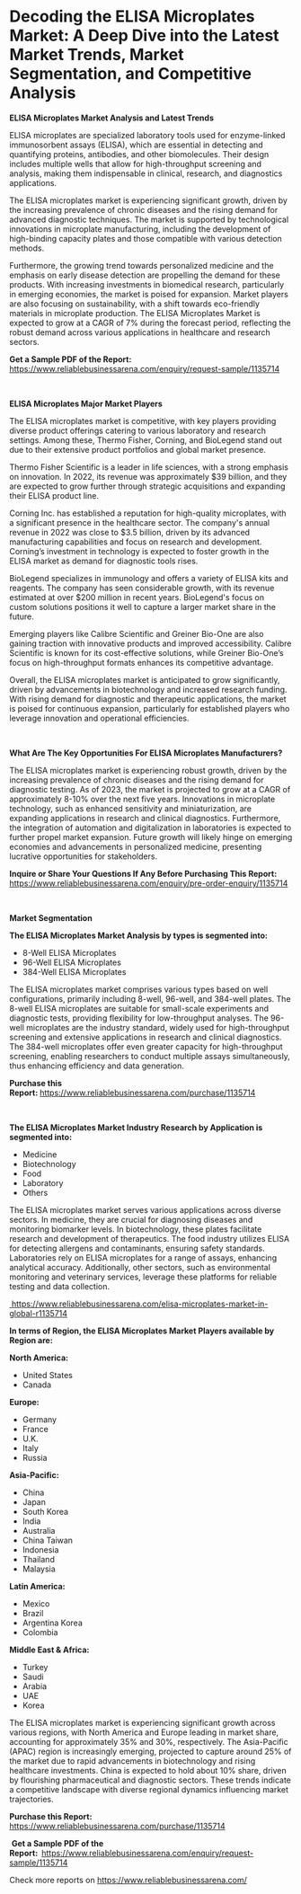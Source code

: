 <p><h1>Decoding the ELISA Microplates Market: A Deep Dive into the Latest Market Trends, Market Segmentation, and Competitive Analysis</h1></p><p><strong>ELISA Microplates Market Analysis and Latest Trends</strong></p>
<p><p>ELISA microplates are specialized laboratory tools used for enzyme-linked immunosorbent assays (ELISA), which are essential in detecting and quantifying proteins, antibodies, and other biomolecules. Their design includes multiple wells that allow for high-throughput screening and analysis, making them indispensable in clinical, research, and diagnostics applications.</p><p>The ELISA microplates market is experiencing significant growth, driven by the increasing prevalence of chronic diseases and the rising demand for advanced diagnostic techniques. The market is supported by technological innovations in microplate manufacturing, including the development of high-binding capacity plates and those compatible with various detection methods.</p><p>Furthermore, the growing trend towards personalized medicine and the emphasis on early disease detection are propelling the demand for these products. With increasing investments in biomedical research, particularly in emerging economies, the market is poised for expansion. Market players are also focusing on sustainability, with a shift towards eco-friendly materials in microplate production. The ELISA Microplates Market is expected to grow at a CAGR of 7% during the forecast period, reflecting the robust demand across various applications in healthcare and research sectors.</p></p>
<p><strong>Get a Sample PDF of the Report:&nbsp;</strong> <a href="https://www.reliablebusinessarena.com/enquiry/request-sample/1135714?utm_campaign=2294&utm_medium=2&utm_source=Github&utm_content=ia&utm_term=03032025&utm_id=elisa-microplates">https://www.reliablebusinessarena.com/enquiry/request-sample/1135714</a></p>
<p>&nbsp;</p>
<p><strong>ELISA Microplates Major Market Players</strong></p>
<p><p>The ELISA microplates market is competitive, with key players providing diverse product offerings catering to various laboratory and research settings. Among these, Thermo Fisher, Corning, and BioLegend stand out due to their extensive product portfolios and global market presence.</p><p>Thermo Fisher Scientific is a leader in life sciences, with a strong emphasis on innovation. In 2022, its revenue was approximately $39 billion, and they are expected to grow further through strategic acquisitions and expanding their ELISA product line.</p><p>Corning Inc. has established a reputation for high-quality microplates, with a significant presence in the healthcare sector. The company's annual revenue in 2022 was close to $3.5 billion, driven by its advanced manufacturing capabilities and focus on research and development. Corning’s investment in technology is expected to foster growth in the ELISA market as demand for diagnostic tools rises.</p><p>BioLegend specializes in immunology and offers a variety of ELISA kits and reagents. The company has seen considerable growth, with its revenue estimated at over $200 million in recent years. BioLegend's focus on custom solutions positions it well to capture a larger market share in the future.</p><p>Emerging players like Calibre Scientific and Greiner Bio-One are also gaining traction with innovative products and improved accessibility. Calibre Scientific is known for its cost-effective solutions, while Greiner Bio-One’s focus on high-throughput formats enhances its competitive advantage.</p><p>Overall, the ELISA microplates market is anticipated to grow significantly, driven by advancements in biotechnology and increased research funding. With rising demand for diagnostic and therapeutic applications, the market is poised for continuous expansion, particularly for established players who leverage innovation and operational efficiencies.</p></p>
<p>&nbsp;</p>
<p><strong>What Are The Key Opportunities For ELISA Microplates Manufacturers?</strong></p>
<p><p>The ELISA microplates market is experiencing robust growth, driven by the increasing prevalence of chronic diseases and the rising demand for diagnostic testing. As of 2023, the market is projected to grow at a CAGR of approximately 8-10% over the next five years. Innovations in microplate technology, such as enhanced sensitivity and miniaturization, are expanding applications in research and clinical diagnostics. Furthermore, the integration of automation and digitalization in laboratories is expected to further propel market expansion. Future growth will likely hinge on emerging economies and advancements in personalized medicine, presenting lucrative opportunities for stakeholders.</p></p>
<p><strong>Inquire or Share Your Questions If Any Before Purchasing This Report:</strong> <a href="https://www.reliablebusinessarena.com/enquiry/pre-order-enquiry/1135714?utm_campaign=2294&utm_medium=2&utm_source=Github&utm_content=ia&utm_term=03032025&utm_id=elisa-microplates">https://www.reliablebusinessarena.com/enquiry/pre-order-enquiry/1135714</a></p>
<p>&nbsp;</p>
<p><strong>Market Segmentation</strong></p>
<p><strong>The ELISA Microplates Market Analysis by types is segmented into:</strong></p>
<p><ul><li>8-Well ELISA Microplates</li><li>96-Well ELISA Microplates</li><li>384-Well ELISA Microplates</li></ul></p>
<p><p>The ELISA microplates market comprises various types based on well configurations, primarily including 8-well, 96-well, and 384-well plates. The 8-well ELISA microplates are suitable for small-scale experiments and diagnostic tests, providing flexibility for low-throughput analyses. The 96-well microplates are the industry standard, widely used for high-throughput screening and extensive applications in research and clinical diagnostics. The 384-well microplates offer even greater capacity for high-throughput screening, enabling researchers to conduct multiple assays simultaneously, thus enhancing efficiency and data generation.</p></p>
<p><strong>Purchase this Report:&nbsp;</strong><a href="https://www.reliablebusinessarena.com/purchase/1135714?utm_campaign=2294&utm_medium=2&utm_source=Github&utm_content=ia&utm_term=03032025&utm_id=elisa-microplates">https://www.reliablebusinessarena.com/purchase/1135714</a></p>
<p>&nbsp;</p>
<p><strong>The ELISA Microplates Market Industry Research by Application is segmented into:</strong></p>
<p><ul><li>Medicine</li><li>Biotechnology</li><li>Food</li><li>Laboratory</li><li>Others</li></ul></p>
<p><p>The ELISA microplates market serves various applications across diverse sectors. In medicine, they are crucial for diagnosing diseases and monitoring biomarker levels. In biotechnology, these plates facilitate research and development of therapeutics. The food industry utilizes ELISA for detecting allergens and contaminants, ensuring safety standards. Laboratories rely on ELISA microplates for a range of assays, enhancing analytical accuracy. Additionally, other sectors, such as environmental monitoring and veterinary services, leverage these platforms for reliable testing and data collection.</p></p>
<p><a href="https://www.reliablebusinessarena.com/elisa-microplates-market-in-global-r1135714?utm_campaign=2294&utm_medium=2&utm_source=Github&utm_content=ia&utm_term=03032025&utm_id=elisa-microplates">&nbsp;https://www.reliablebusinessarena.com/elisa-microplates-market-in-global-r1135714</a></p>
<p><strong>In terms of Region, the ELISA Microplates Market Players available by Region are:</strong></p>
<p>
    <p> <strong> North America: </strong>
        <ul>
            <li>United States</li>
            <li>Canada</li>
        </ul>
        </p> 
    <p> <strong> Europe: </strong>
        <ul>
            <li>Germany</li>
            <li>France</li>
            <li>U.K.</li>
            <li>Italy</li>
            <li>Russia</li>
        </ul>
        </p> 
    <p> <strong> Asia-Pacific: </strong>
        <ul>
            <li>China</li>
            <li>Japan</li>
            <li>South Korea</li>
            <li>India</li>
            <li>Australia</li>
            <li>China Taiwan</li>
            <li>Indonesia</li>
            <li>Thailand</li>
            <li>Malaysia</li>
        </ul>
        </p> 
    <p> <strong> Latin America: </strong>
        <ul>
            <li>Mexico</li>
            <li>Brazil</li>
            <li>Argentina Korea</li>
            <li>Colombia</li>
        </ul>
        </p> 
    <p> <strong> Middle East & Africa: </strong>
        <ul>
            <li>Turkey</li>
            <li>Saudi</li>
            <li>Arabia</li>
            <li>UAE</li>
            <li>Korea</li>
        </ul>
    </p>
    </p>
<p><p>The ELISA microplates market is experiencing significant growth across various regions, with North America and Europe leading in market share, accounting for approximately 35% and 30%, respectively. The Asia-Pacific (APAC) region is increasingly emerging, projected to capture around 25% of the market due to rapid advancements in biotechnology and rising healthcare investments. China is expected to hold about 10% share, driven by flourishing pharmaceutical and diagnostic sectors. These trends indicate a competitive landscape with diverse regional dynamics influencing market trajectories.</p></p>
<p><strong>Purchase this Report: </strong><a href="https://www.reliablebusinessarena.com/purchase/1135714?utm_campaign=2294&utm_medium=2&utm_source=Github&utm_content=ia&utm_term=03032025&utm_id=elisa-microplates">https://www.reliablebusinessarena.com/purchase/1135714</a></p>
<p>&nbsp;<strong>Get a Sample PDF of the Report:&nbsp;&nbsp;</strong><a href="https://www.reliablebusinessarena.com/enquiry/request-sample/1135714?utm_campaign=2294&utm_medium=2&utm_source=Github&utm_content=ia&utm_term=03032025&utm_id=elisa-microplates">https://www.reliablebusinessarena.com/enquiry/request-sample/1135714</a></p>
<p><strong></strong></p>
<p>Check more reports on <a href="https://www.reliablebusinessarena.com/?utm_campaign=2294&utm_medium=2&utm_source=Github&utm_content=ia&utm_term=03032025&utm_id=elisa-microplates">https://www.reliablebusinessarena.com/</a></p>